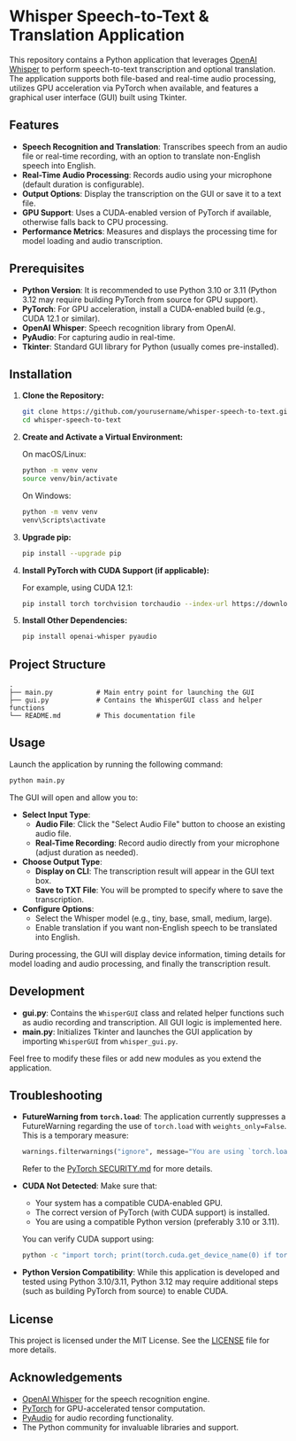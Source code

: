 # Whisper Speech-to-Text & Translation Application

This repository contains a Python application that leverages [OpenAI Whisper](https://github.com/openai/whisper) to perform speech-to-text transcription and optional translation. The application supports both file-based and real-time audio processing, utilizes GPU acceleration via PyTorch when available, and features a graphical user interface (GUI) built using Tkinter.

## Features

- **Speech Recognition and Translation**: Transcribes speech from an audio file or real-time recording, with an option to translate non-English speech into English.
- **Real-Time Audio Processing**: Records audio using your microphone (default duration is configurable).
- **Output Options**: Display the transcription on the GUI or save it to a text file.
- **GPU Support**: Uses a CUDA-enabled version of PyTorch if available, otherwise falls back to CPU processing.
- **Performance Metrics**: Measures and displays the processing time for model loading and audio transcription.

## Prerequisites

- **Python Version**: It is recommended to use Python 3.10 or 3.11 (Python 3.12 may require building PyTorch from source for GPU support).
- **PyTorch**: For GPU acceleration, install a CUDA-enabled build (e.g., CUDA 12.1 or similar).
- **OpenAI Whisper**: Speech recognition library from OpenAI.
- **PyAudio**: For capturing audio in real-time.
- **Tkinter**: Standard GUI library for Python (usually comes pre-installed).

## Installation

1. **Clone the Repository:**

   ```bash
   git clone https://github.com/yourusername/whisper-speech-to-text.git
   cd whisper-speech-to-text
   ```

2. **Create and Activate a Virtual Environment:**

   On macOS/Linux:
   ```bash
   python -m venv venv
   source venv/bin/activate
   ```
   On Windows:
   ```bash
   python -m venv venv
   venv\Scripts\activate
   ```

3. **Upgrade pip:**

   ```bash
   pip install --upgrade pip
   ```

4. **Install PyTorch with CUDA Support (if applicable):**

   For example, using CUDA 12.1:
   ```bash
   pip install torch torchvision torchaudio --index-url https://download.pytorch.org/whl/cu121
   ```

5. **Install Other Dependencies:**

   ```bash
   pip install openai-whisper pyaudio
   ```

## Project Structure

```
.
├── main.py           # Main entry point for launching the GUI
├── gui.py            # Contains the WhisperGUI class and helper functions
└── README.md         # This documentation file
```

## Usage

Launch the application by running the following command:

```bash
python main.py
```

The GUI will open and allow you to:

- **Select Input Type**:
  - **Audio File**: Click the "Select Audio File" button to choose an existing audio file.
  - **Real-Time Recording**: Record audio directly from your microphone (adjust duration as needed).
- **Choose Output Type**:
  - **Display on CLI**: The transcription result will appear in the GUI text box.
  - **Save to TXT File**: You will be prompted to specify where to save the transcription.
- **Configure Options**:
  - Select the Whisper model (e.g., tiny, base, small, medium, large).
  - Enable translation if you want non-English speech to be translated into English.

During processing, the GUI will display device information, timing details for model loading and audio processing, and finally the transcription result.

## Development

- **gui.py**: Contains the `WhisperGUI` class and related helper functions such as audio recording and transcription. All GUI logic is implemented here.
- **main.py**: Initializes Tkinter and launches the GUI application by importing `WhisperGUI` from `whisper_gui.py`.

Feel free to modify these files or add new modules as you extend the application.

## Troubleshooting

- **FutureWarning from `torch.load`**:
  The application currently suppresses a FutureWarning regarding the use of `torch.load` with `weights_only=False`. This is a temporary measure:
  ```python
  warnings.filterwarnings("ignore", message="You are using `torch.load` with `weights_only=False`")
  ```
  Refer to the [PyTorch SECURITY.md](https://github.com/pytorch/pytorch/blob/main/SECURITY.md#untrusted-models) for more details.

- **CUDA Not Detected**:
  Make sure that:
  - Your system has a compatible CUDA-enabled GPU.
  - The correct version of PyTorch (with CUDA support) is installed.
  - You are using a compatible Python version (preferably 3.10 or 3.11).

  You can verify CUDA support using:
  ```bash
  python -c "import torch; print(torch.cuda.get_device_name(0) if torch.cuda.is_available() else 'CUDA not available')"
  ```

- **Python Version Compatibility**:
  While this application is developed and tested using Python 3.10/3.11, Python 3.12 may require additional steps (such as building PyTorch from source) to enable CUDA.

## License

This project is licensed under the MIT License. See the [LICENSE](LICENSE) file for more details.

## Acknowledgements

- [OpenAI Whisper](https://github.com/openai/whisper) for the speech recognition engine.
- [PyTorch](https://pytorch.org/) for GPU-accelerated tensor computation.
- [PyAudio](https://people.csail.mit.edu/hubert/pyaudio/) for audio recording functionality.
- The Python community for invaluable libraries and support.